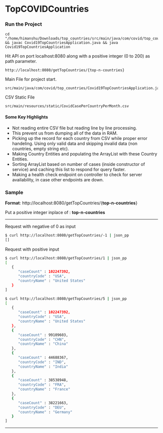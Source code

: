 # TopCOVIDCountries

### Run the Project
```
cd "/home/himanshu/Downloads/top_countries/src/main/java/com/covid/top_countries/" && javac Covid19TopCountriesApplication.java && java Covid19TopCountriesApplication
```

Hit API on port localhost:8080 along with a positive integer (0 to 200) as path parameter.
```
http://localhost:8080/getTopCountries/{top-n-countries}  
```

Main File for project start.
```
src/main/java/com/covid/top_countries/Covid19TopCountriesApplication.java
```

CSV Static File
```
src/main/resources/static/CovidCasePerCountryPerMonth.csv
```

#### Some Key Highlights
- Not reading entire CSV file but reading line by line processing.
- This prevent us from dumping all of the data in RAM.
- Picking up the record for each country from CSV while proper error handeling. Using only valid data and skipping invalid data (non countries, empty string etc).
- Making Country Entities and populating the ArrayList with these Country Entities.
- Sorting ArrayList based on number of cases (inside constructor of service) and caching this list to respond for query faster.
- Making a health check endpoint on controller to check for server availability, in case other endpoints are down.

### Sample

**Format**: http://localhost:8080/getTopCountries/{**top-n-countries**}  

Put a positive integer inplace of : **top-n-countries**

---

Request with negative of 0 as input
```bash
$ curl http://localhost:8080/getTopCountries/-1 | json_pp
[]
```

Request with positive input
```bash
$ curl http://localhost:8080/getTopCountries/1 | json_pp
[
   {
      "caseCount" : 102247392,
      "countryCode" : "USA",
      "countryName" : "United States"
   }
]
```

```bash
$ curl http://localhost:8080/getTopCountries/5 | json_pp
[
   {
      "caseCount" : 102247392,
      "countryCode" : "USA",
      "countryName" : "United States"
   },
   {
      "caseCount" : 99109603,
      "countryCode" : "CHN",
      "countryName" : "China"
   },
   {
      "caseCount" : 44688367,
      "countryCode" : "IND",
      "countryName" : "India"
   },
   {
      "caseCount" : 38538948,
      "countryCode" : "FRA",
      "countryName" : "France"
   },
   {
      "caseCount" : 38221663,
      "countryCode" : "DEU",
      "countryName" : "Germany"
   }
]
```
---